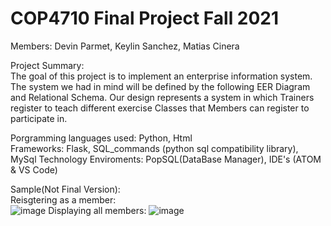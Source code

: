 # COP4710 Final Project Fall 2021  
Members: Devin Parmet, Keylin Sanchez, Matias Cinera   

Project Summary:   
The goal of this project is to implement an enterprise information system. The system we had in mind will be defined by the following EER Diagram and Relational Schema. Our design represents a system in which Trainers register to teach different exercise Classes that Members can register to participate in.


Porgramming languages used: Python, Html  
Frameworks: Flask, SQL_commands (python sql compatibility library), MySql
Technology Enviroments: PopSQL(DataBase Manager), IDE's (ATOM & VS Code)

Sample(Not Final Version):  
Reisgtering as a member:  
![image](https://user-images.githubusercontent.com/64340009/138615143-dfa742e7-6804-4be2-ad33-30c54f809e2c.png)
Displaying all members: 
![image](https://user-images.githubusercontent.com/64340009/138615163-b7cfab9c-7dc7-4e47-8689-505f5b71eb30.png)  
